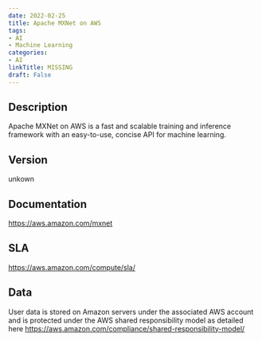 ```yaml
---
date: 2022-02-25
title: Apache MXNet on AWS
tags: 
- AI
- Machine Learning
categories: 
- AI
linkTitle: MISSING
draft: False
---
```


## Description

Apache MXNet on AWS is a fast and scalable training and inference framework with an easy-to-use, concise API for machine learning.

## Version

unkown

## Documentation

https://aws.amazon.com/mxnet

## SLA

https://aws.amazon.com/compute/sla/

## Data

User data is stored on Amazon servers under the associated AWS account and is protected under the AWS shared responsibility model as detailed here https://aws.amazon.com/compliance/shared-responsibility-model/
